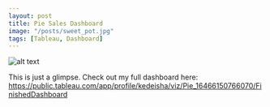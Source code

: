 ```yaml
---
layout: post
title: Pie Sales Dashboard
image: "/posts/sweet_pot.jpg"
tags: [Tableau, Dashboard]
---
```



![alt text](/img/posts/Day_13.png "Pie_Sales")


This is just a glimpse. Check out my full dashboard here: https://public.tableau.com/app/profile/kedeisha/viz/Pie_16466150766070/FinishedDashboard


 
